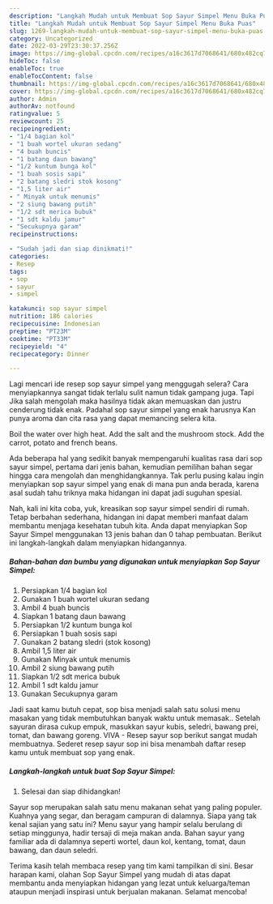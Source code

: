 ```yaml
---
description: "Langkah Mudah untuk Membuat Sop Sayur Simpel Menu Buka Puas"
title: "Langkah Mudah untuk Membuat Sop Sayur Simpel Menu Buka Puas"
slug: 1269-langkah-mudah-untuk-membuat-sop-sayur-simpel-menu-buka-puas
category: Uncategorized
date: 2022-03-29T23:30:37.256Z
image: https://img-global.cpcdn.com/recipes/a16c3617d7068641/680x482cq70/sop-sayur-simpel-foto-resep-utama.jpg
hideToc: false
enableToc: true
enableTocContent: false
thumbnail: https://img-global.cpcdn.com/recipes/a16c3617d7068641/680x482cq70/sop-sayur-simpel-foto-resep-utama.jpg
cover: https://img-global.cpcdn.com/recipes/a16c3617d7068641/680x482cq70/sop-sayur-simpel-foto-resep-utama.jpg
author: Admin
authorAv: notfound
ratingvalue: 5
reviewcount: 25
recipeingredient:
- "1/4 bagian kol"
- "1 buah wortel ukuran sedang"
- "4 buah buncis"
- "1 batang daun bawang"
- "1/2 kuntum bunga kol"
- "1 buah sosis sapi"
- "2 batang sledri stok kosong"
- "1,5 liter air"
- " Minyak untuk menumis"
- "2 siung bawang putih"
- "1/2 sdt merica bubuk"
- "1 sdt kaldu jamur"
- "Secukupnya garam"
recipeinstructions:

- "Sudah jadi dan siap dinikmati!"
categories:
- Resep
tags:
- sop
- sayur
- simpel

katakunci: sop sayur simpel 
nutrition: 186 calories
recipecuisine: Indonesian
preptime: "PT23M"
cooktime: "PT33M"
recipeyield: "4"
recipecategory: Dinner

---
```



Lagi mencari ide resep sop sayur simpel yang menggugah selera? Cara menyiapkannya sangat tidak terlalu sulit namun tidak gampang juga. Tapi Jika salah mengolah maka hasilnya tidak akan memuaskan dan justru cenderung tidak enak. Padahal sop sayur simpel yang enak harusnya Kan punya aroma dan cita rasa yang dapat memancing selera kita.


Boil the water over high heat. Add the salt and the mushroom stock. Add the carrot, potato and french beans.

Ada beberapa hal yang sedikit banyak mempengaruhi kualitas rasa dari sop sayur simpel, pertama dari jenis bahan, kemudian pemilihan bahan segar hingga cara mengolah dan menghidangkannya. Tak perlu pusing kalau ingin menyiapkan sop sayur simpel yang enak di mana pun anda berada, karena asal sudah tahu triknya maka hidangan ini dapat jadi suguhan spesial.


Nah, kali ini kita coba, yuk, kreasikan sop sayur simpel sendiri di rumah. Tetap berbahan sederhana, hidangan ini dapat memberi manfaat dalam membantu menjaga kesehatan tubuh kita. Anda dapat menyiapkan Sop Sayur Simpel menggunakan 13 jenis bahan dan 0 tahap pembuatan. Berikut ini langkah-langkah dalam menyiapkan hidangannya.

<!--inarticleads1-->

##### Bahan-bahan dan bumbu yang digunakan untuk menyiapkan Sop Sayur Simpel:

1. Persiapkan 1/4 bagian kol
1. Gunakan 1 buah wortel ukuran sedang
1. Ambil 4 buah buncis
1. Siapkan 1 batang daun bawang
1. Persiapkan 1/2 kuntum bunga kol
1. Persiapkan 1 buah sosis sapi
1. Gunakan 2 batang sledri (stok kosong)
1. Ambil 1,5 liter air
1. Gunakan  Minyak untuk menumis
1. Ambil 2 siung bawang putih
1. Siapkan 1/2 sdt merica bubuk
1. Ambil 1 sdt kaldu jamur
1. Gunakan Secukupnya garam


Jadi saat kamu butuh cepat, sop bisa menjadi salah satu solusi menu masakan yang tidak membutuhkan banyak waktu untuk memasak.. Setelah sayuran dirasa cukup empuk, masukkan sayur kubis, seledri, bawang prei, tomat, dan bawang goreng. VIVA - Resep sayur sop berikut sangat mudah membuatnya. Sederet resep sayur sop ini bisa menambah daftar resep kamu untuk membuat sop yang enak. 

<!--inarticleads2-->

##### Langkah-langkah untuk buat Sop Sayur Simpel:


1. Selesai dan siap dihidangkan!

Sayur sop merupakan salah satu menu makanan sehat yang paling populer. Kuahnya yang segar, dan beragam campuran di dalamnya. Siapa yang tak kenal sajian yang satu ini? Menu sayur yang hampir selalu berulang di setiap minggunya, hadir tersaji di meja makan anda. Bahan sayur yang familiar ada di dalamnya seperti wortel, daun kol, kentang, tomat, daun bawang, dan daun seledri. 

Terima kasih telah membaca resep yang tim kami tampilkan di sini. Besar harapan kami, olahan Sop Sayur Simpel yang mudah di atas dapat membantu anda menyiapkan hidangan yang lezat untuk keluarga/teman ataupun menjadi inspirasi untuk berjualan makanan. Selamat mencoba!
